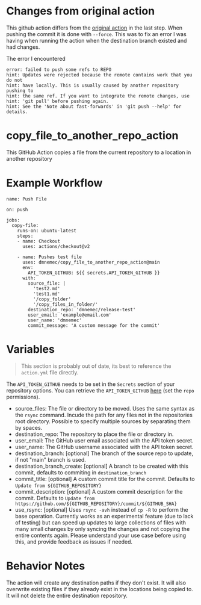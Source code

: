 # Changes from original action
This github action differs from the [original action](https://github.com/dmnemec/copy_file_to_another_repo_action) in the last step. When pushing the commit it is done with `--force`. This was to fix an error I was having when running the action when the destination branch existed and had changes.

The error I encountered
```
error: failed to push some refs to REPO
hint: Updates were rejected because the remote contains work that you do not
hint: have locally. This is usually caused by another repository pushing to
hint: the same ref. If you want to integrate the remote changes, use
hint: 'git pull' before pushing again.
hint: See the 'Note about fast-forwards' in 'git push --help' for details.
```

# copy_file_to_another_repo_action
This GitHub Action copies a file from the current repository to a location in another repository

# Example Workflow
    name: Push File

    on: push

    jobs:
      copy-file:
        runs-on: ubuntu-latest
        steps:
        - name: Checkout
          uses: actions/checkout@v2

        - name: Pushes test file
          uses: dmnemec/copy_file_to_another_repo_action@main
          env:
            API_TOKEN_GITHUB: ${{ secrets.API_TOKEN_GITHUB }}
          with:
            source_file: |
              'test2.md'
              'test1.md'
              '/copy_folder'
              '/copy_files_in_folder/'
            destination_repo: 'dmnemec/release-test'
            user_email: 'example@email.com'
            user_name: 'dmnemec'
            commit_message: 'A custom message for the commit'

# Variables
> This section is probably out of date, its best to reference the `action.yml` file directly.

The `API_TOKEN_GITHUB` needs to be set in the `Secrets` section of your repository options. You can retrieve the `API_TOKEN_GITHUB` [here](https://github.com/settings/tokens) (set the `repo` permissions).

* source_files: The file or directory to be moved. Uses the same syntax as the `rsync` command. Incude the path for any files not in the repositories root directory. Possible to specify multiple sources by separating them by spaces.
* destination_repo: The repository to place the file or directory in.
* user_email: The GitHub user email associated with the API token secret.
* user_name: The GitHub username associated with the API token secret.
* destination_branch: [optional] The branch of the source repo to update, if not "main" branch is used.
* destination_branch_create: [optional] A branch to be created with this commit, defaults to commiting in `destination_branch`
* commit_title: [optional] A custom commit title for the commit. Defaults to `Update from ${GITHUB_REPOSITORY}`
* commit_description: [optional] A custom commit description for the commit. Defaults to `Update from https://github.com/${GITHUB_REPOSITORY}/commit/${GITHUB_SHA}`
* use_rsync: [optional] Uses `rsync -avh` instead of `cp -R` to perform the base operation. Currently works as an experimental feature (due to lack of testing) but can speed up updates to large collections of files with many small changes by only syncing the changes and not copying the entire contents again. Please understand your use case before using this, and provide feedback as issues if needed.

# Behavior Notes
The action will create any destination paths if they don't exist. It will also overwrite existing files if they already exist in the locations being copied to. It will not delete the entire destination repository.
